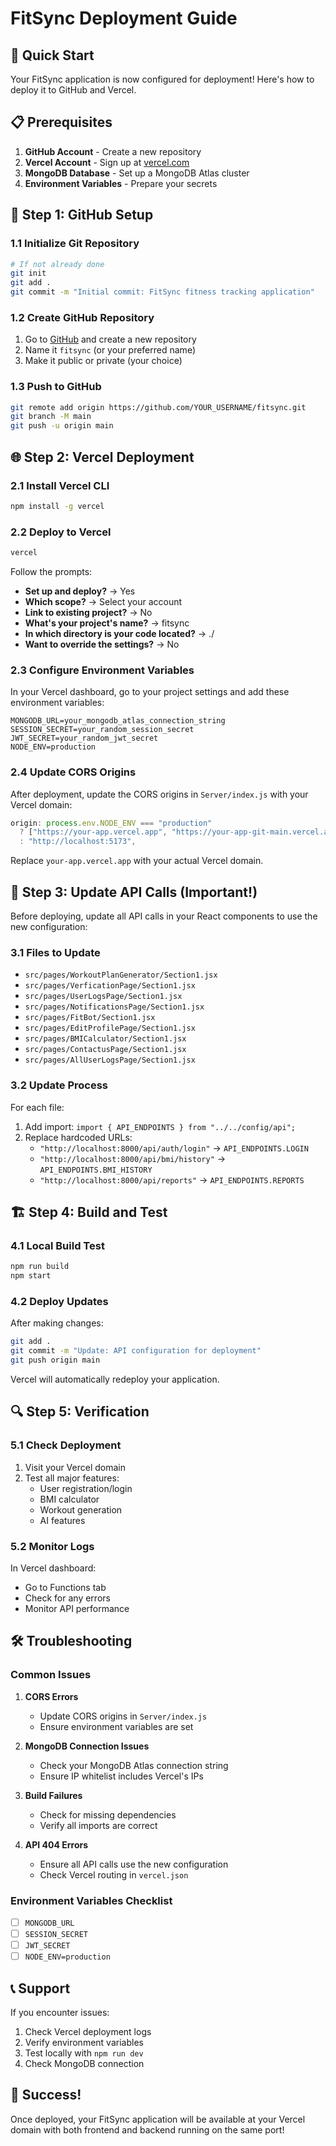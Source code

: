 # FitSync Deployment Guide

## 🚀 Quick Start

Your FitSync application is now configured for deployment! Here's how to deploy it to GitHub and Vercel.

## 📋 Prerequisites

1. **GitHub Account** - Create a new repository
2. **Vercel Account** - Sign up at [vercel.com](https://vercel.com)
3. **MongoDB Database** - Set up a MongoDB Atlas cluster
4. **Environment Variables** - Prepare your secrets

## 🔧 Step 1: GitHub Setup

### 1.1 Initialize Git Repository
```bash
# If not already done
git init
git add .
git commit -m "Initial commit: FitSync fitness tracking application"
```

### 1.2 Create GitHub Repository
1. Go to [GitHub](https://github.com) and create a new repository
2. Name it `fitsync` (or your preferred name)
3. Make it public or private (your choice)

### 1.3 Push to GitHub
```bash
git remote add origin https://github.com/YOUR_USERNAME/fitsync.git
git branch -M main
git push -u origin main
```

## 🌐 Step 2: Vercel Deployment

### 2.1 Install Vercel CLI
```bash
npm install -g vercel
```

### 2.2 Deploy to Vercel
```bash
vercel
```

Follow the prompts:
- **Set up and deploy?** → Yes
- **Which scope?** → Select your account
- **Link to existing project?** → No
- **What's your project's name?** → fitsync
- **In which directory is your code located?** → ./
- **Want to override the settings?** → No

### 2.3 Configure Environment Variables

In your Vercel dashboard, go to your project settings and add these environment variables:

```
MONGODB_URL=your_mongodb_atlas_connection_string
SESSION_SECRET=your_random_session_secret
JWT_SECRET=your_random_jwt_secret
NODE_ENV=production
```

### 2.4 Update CORS Origins

After deployment, update the CORS origins in `Server/index.js` with your Vercel domain:

```javascript
origin: process.env.NODE_ENV === "production" 
  ? ["https://your-app.vercel.app", "https://your-app-git-main.vercel.app"] 
  : "http://localhost:5173",
```

Replace `your-app.vercel.app` with your actual Vercel domain.

## 🔄 Step 3: Update API Calls (Important!)

Before deploying, update all API calls in your React components to use the new configuration:

### 3.1 Files to Update
- `src/pages/WorkoutPlanGenerator/Section1.jsx`
- `src/pages/VerficationPage/Section1.jsx`
- `src/pages/UserLogsPage/Section1.jsx`
- `src/pages/NotificationsPage/Section1.jsx`
- `src/pages/FitBot/Section1.jsx`
- `src/pages/EditProfilePage/Section1.jsx`
- `src/pages/BMICalculator/Section1.jsx`
- `src/pages/ContactusPage/Section1.jsx`
- `src/pages/AllUserLogsPage/Section1.jsx`

### 3.2 Update Process
For each file:
1. Add import: `import { API_ENDPOINTS } from "../../config/api";`
2. Replace hardcoded URLs:
   - `"http://localhost:8000/api/auth/login"` → `API_ENDPOINTS.LOGIN`
   - `"http://localhost:8000/api/bmi/history"` → `API_ENDPOINTS.BMI_HISTORY`
   - `"http://localhost:8000/api/reports"` → `API_ENDPOINTS.REPORTS`

## 🏗️ Step 4: Build and Test

### 4.1 Local Build Test
```bash
npm run build
npm start
```

### 4.2 Deploy Updates
After making changes:
```bash
git add .
git commit -m "Update: API configuration for deployment"
git push origin main
```

Vercel will automatically redeploy your application.

## 🔍 Step 5: Verification

### 5.1 Check Deployment
1. Visit your Vercel domain
2. Test all major features:
   - User registration/login
   - BMI calculator
   - Workout generation
   - AI features

### 5.2 Monitor Logs
In Vercel dashboard:
- Go to Functions tab
- Check for any errors
- Monitor API performance

## 🛠️ Troubleshooting

### Common Issues

1. **CORS Errors**
   - Update CORS origins in `Server/index.js`
   - Ensure environment variables are set

2. **MongoDB Connection Issues**
   - Check your MongoDB Atlas connection string
   - Ensure IP whitelist includes Vercel's IPs

3. **Build Failures**
   - Check for missing dependencies
   - Verify all imports are correct

4. **API 404 Errors**
   - Ensure all API calls use the new configuration
   - Check Vercel routing in `vercel.json`

### Environment Variables Checklist
- [ ] `MONGODB_URL`
- [ ] `SESSION_SECRET`
- [ ] `JWT_SECRET`
- [ ] `NODE_ENV=production`

## 📞 Support

If you encounter issues:
1. Check Vercel deployment logs
2. Verify environment variables
3. Test locally with `npm run dev`
4. Check MongoDB connection

## 🎉 Success!

Once deployed, your FitSync application will be available at your Vercel domain with both frontend and backend running on the same port! 